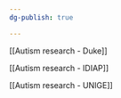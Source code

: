 ```yaml
---
dg-publish: true

---
```


[[Autism research - Duke]]

[[Autism research - IDIAP]]

[[Autism research - UNIGE]]
